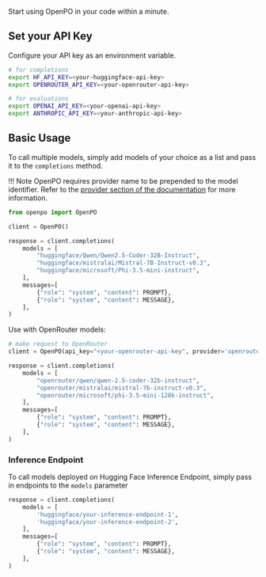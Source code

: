 Start using OpenPO in your code within a minute.

## Set your API Key
Configure your API key as an environment variable.

```bash
# for completions
export HF_API_KEY=<your-huggingface-api-key>
export OPENROUTER_API_KEY=<your-openrouter-api-key>

# for evaluations
export OPENAI_API_KEY=<your-openai-api-key>
export ANTHROPIC_API_KEY=<your-anthropic-api-key>
```

## Basic Usage
To call multiple models, simply add models of your choice as a list and pass it to the `completions` method.

!!! Note
    OpenPO requires provider name to be prepended to the model identifier. Refer to the [provider section of the documentation](provider.md)
    for more information.

```python
from openpo import OpenPO

client = OpenPO()

response = client.completions(
    models = [
        "huggingface/Qwen/Qwen2.5-Coder-32B-Instruct",
        "huggingface/mistralai/Mistral-7B-Instruct-v0.3",
        "huggingface/microsoft/Phi-3.5-mini-instruct",
    ],
    messages=[
        {"role": "system", "content": PROMPT},
        {"role": "system", "content": MESSAGE},
    ],
)
```

Use with OpenRouter models:
```python
# make request to OpenRouter
client = OpenPO(api_key="<your-openrouter-api-key", provider='openrouter')

response = client.completions(
    models = [
        "openrouter/qwen/qwen-2.5-coder-32b-instruct",
        "openrouter/mistralai/mistral-7b-instruct-v0.3",
        "openrouter/microsoft/phi-3.5-mini-128k-instruct",
    ],
    messages=[
        {"role": "system", "content": PROMPT},
        {"role": "system", "content": MESSAGE},
    ],
)
```

### Inference Endpoint
To call models deployed on Hugging Face Inference Endpoint, simply pass in endpoints to the `models` parameter

```python
response = client.completions(
    models = [
        'huggingface/your-inference-endpoint-1',
        'huggingface/your-inference-endpoint-2',
    ],
    messages=[
        {"role": "system", "content": PROMPT},
        {"role": "system", "content": MESSAGE},
    ],
)
```